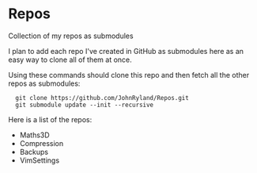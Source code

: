 
# Repos

Collection of my repos as submodules

I plan to add each repo I've created in GitHub as submodules here as an easy way to clone all of them at once.

Using these commands should clone this repo and then fetch all the other repos as submodules:


```
  git clone https://github.com/JohnRyland/Repos.git
  git submodule update --init --recursive
```

Here is a list of the repos:

  - Maths3D
  - Compression
  - Backups
  - VimSettings


